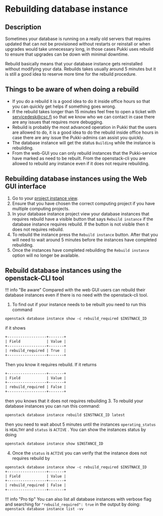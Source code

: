 # Rebuilding database instance

## Description
Sometimes your database is running on a really old servers that requires updated that can not be
provisioned without restarts or reinstall or when upgrades would take unnecessary long, in those
cases Pukki uses rebuild to ensure that upgrades can be down with minimal downtime.

Rebuild basically means that your database instance gets reinstalled without modifying your data.
Rebuilds takes usually around 5 minutes but it is still a good idea to reserve more time for the
rebuild procedure.

## Things to be aware of when doing a rebuild
* If you do a rebuild it is a good idea to do it inside office hours so that you can quickly get
  helps if something goes wrong.
* If the rebuild takes longer than 15 minutes feel free to open a ticket with
  [servicedesk@csc.fi](mailto:servicedesk@csc.fi) so that we know who we can contact in case there
  are any issues that requires more debugging.
* Rebuild is probably the most advanced operation in Pukki that the users are allowed to do, it is
  a good idea to do the rebuild inside office hours in case there are any issue the Pukki-admins
  can assist you quickly.
* The database instance will get the status `Building` while the instance is rebuilding.
* From the web-GUI you can only rebuild instances that the Pukki-service have marked as need to be
  rebuilt. From the openstack-cli you are allowed to rebuild any instance even if it does not
  require rebuilding.


## Rebuilding database instances using the Web GUI interface

1. Go to your [project instance view](https://pukki.dbaas.csc.fi/project/).
2. Ensure that you have chosen the correct computing project if you have multiple computing projects.
3. In your database instance project view your database instances that requires rebuild have a 
visible button that says `Rebuild instance` if the database instance requires rebuild. If the button
is not visible then it does not requires rebuild.
4. To rebuild the instance press the `Rebuild instance` button. After that you will need to wait
around 5 minutes before the instances have completed rebuilding.
5. Once the instances have completed rebuilding the `Rebuild instance` option will no longer be
available.


## Rebuild database instances using the openstack-CLI tool
!!! info "Be aware"
   Compared with the web GUI users can rebuild their database instances even if there is no need
   with the openstack-cli tool.

1. To find out if your instance needs to be rebuilt you need to run this command

```txt
openstack database instance show -c rebuild_required $INSTNACE_ID
```

if it shows

```txt
+------------------+-------+
| Field            | Value |
+------------------+-------+
| rebuild_required | True  |
+------------------+-------+
```

Then you know it requires rebuild. If it returns

```txt
+------------------+-------+
| Field            | Value |
+------------------+-------+
| rebuild_required | False |
+------------------+-------+
```
then you knows that it does not requires rebuilding
3. To rebuild your database instances you can run this command:

```txt
openstack database instance rebuild $INSTNACE_ID latest
```
then you need to wait about 5 minutes until the instances `operating_status` is `HEALTHY` and
`status` is `ACTIVE` . You can show the instances status by doing 

```txt
openstack database instance show $INSTANCE_ID
```
4. Once the `status` is `ACTIVE` you can verify that the instance does not requires rebuild by
```txt
openstack database instance show -c rebuild_required $INSTNACE_ID
+------------------+-------+
| Field            | Value |
+------------------+-------+
| rebuild_required | False |
+------------------+-------+
```

!!! info "Pro tip"
   You can also list all database instances with verbose flag and searching for
   `"rebuild_required": true` in the output by doing:
   `openstack database instance list -vv`

